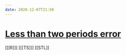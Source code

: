 ```yaml
---
date: 2020-12-07T21:50
---
```


# [Less than two periods error](httpshttps://www.cerveau.app/-/technocrat/z/main/410c8fc7://stackoverflow.com/questions/37691885/error-in-stl-series-has-less-than-two-periods-erroneo)

[[[R]]]
[[[TS]]]
[[STL]]

